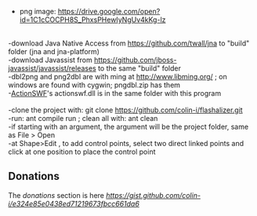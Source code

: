 - png image: https://drive.google.com/open?id=1C1cCOCPH8S_PhxsPHewIyNgUv4kKg-lz

<br>-download Java Native Access from https://github.com/twall/jna to "build" folder (jna and jna-platform)
<br>-download Javassist from https://github.com/jboss-javassist/javassist/releases to the same "build" folder
<br>-dbl2png and png2dbl are with ming at http://www.libming.org/ ; on windows are found with cygwin; pngdbl.zip has them
<br>-[ActionSWF](https://github.com/colin-i/actionswf)'s actionswf.dll is in the same folder with this program
<br>
<br>-clone the project with: git clone https://github.com/colin-i/flashalizer.git
<br>-run: ant compile run ; clean all with: ant clean
<br>-if starting with an argument, the argument will be the project folder, same as File > Open
<br>-at Shape>Edit , to add control points, select two direct linked points and click at one position to place the control point

## Donations
The *donations* section is here
*https://gist.github.com/colin-i/e324e85e0438ed71219673fbcc661da6*